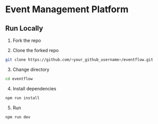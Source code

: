 # Event Management Platform

## Run Locally

1. Fork the repo

2. Clone the forked repo

```bash copy
git clone https://github.com/<your_github_username>/eventflow.git
```

3. Change directory

```bash copy
cd eventflow
```

4. Install dependencies

```bash copy
npm run install
```

5. Run

```bash copy
npm run dev
```